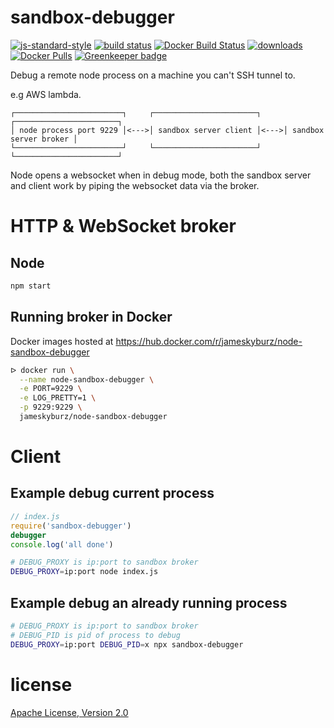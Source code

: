 # sandbox-debugger

[![js-standard-style](https://img.shields.io/badge/code_style-standard-brightgreen.svg)](https://github.com/feross/standard)
[![build status](https://api.travis-ci.org/JamesKyburz/sandbox-debugger.svg)](https://travis-ci.org/JamesKyburz/sandbox-debugger)
[![Docker Build Status](https://img.shields.io/docker/build/jameskyburz/node-sandbox-debugger.svg)]()
[![downloads](https://img.shields.io/npm/dm/sandbox-debugger-server.svg)](https://npmjs.org/package/sandbox-debugger-server)
[![Docker Pulls](https://img.shields.io/docker/pulls/jameskyburz/node-sandbox-debugger.svg)]() [![Greenkeeper badge](https://badges.greenkeeper.io/JamesKyburz/sandbox-debugger.svg)](https://greenkeeper.io/)

Debug a remote node process on a machine you can't SSH tunnel to.

e.g AWS lambda.

```
┌────────────────────────┐     ┌───────────────────────┐     ┌───────────────────────┐
│ node process port 9229 │<--->│ sandbox server client │<--->│ sandbox server broker │
└────────────────────────┘     └───────────────────────┘     └───────────────────────┘
```

Node opens a websocket when in debug mode, both the sandbox server and client work by piping the websocket data via the broker.

# HTTP & WebSocket broker

## Node

```sh
npm start
```

## Running broker in Docker

Docker images hosted at https://hub.docker.com/r/jameskyburz/node-sandbox-debugger

```sh
ᐅ docker run \
  --name node-sandbox-debugger \
  -e PORT=9229 \
  -e LOG_PRETTY=1 \
  -p 9229:9229 \
  jameskyburz/node-sandbox-debugger
```

# Client 

## Example debug current process

```javascript
// index.js
require('sandbox-debugger')
debugger
console.log('all done')
```

```sh
# DEBUG_PROXY is ip:port to sandbox broker
DEBUG_PROXY=ip:port node index.js
```

## Example debug an already running process

```sh
# DEBUG_PROXY is ip:port to sandbox broker
# DEBUG_PID is pid of process to debug
DEBUG_PROXY=ip:port DEBUG_PID=x npx sandbox-debugger
```

# license

[Apache License, Version 2.0](LICENSE)
